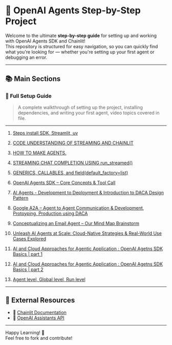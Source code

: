 
# 🌟 OpenAI Agents Step-by-Step Project

Welcome to the ultimate **step-by-step guide** for setting up and working with OpenAI Agents SDK and Chainlit!  
This repository is structured for easy navigation, so you can quickly find what you're looking for — whether you're setting up your first agent or debugging an error.


---

## 📚 Main Sections

### 📘 Full Setup Guide
> A complete walkthrough of setting up the project, installing dependencies, and writing your first agent, video topics covered in file.




---

1. [Steps install SDK, Streamlit, uv](https://github.com/jawaidali735/openai-agents-guide/blob/main/docs%2C%20notes%2C%20steps/README.md)

2. [CODE UNDERSTANDING OF STREAMING AND CHAINLIT](https://github.com/jawaidali735/openai-agents-guide/blob/main/docs%2C%20notes%2C%20steps/CODE-UNDERSTANDING-OF-STREAMING-AND-CHAINLIT.md)

3. [HOW TO MAKE AGENTS.](https://github.com/jawaidali735/openai-agents-guide/blob/main/docs%2C%20notes%2C%20steps/HOW-TO-MAKE-AGENTS.md)

4. [STREAMING CHAT COMPLETION USING run\_streamed()](https://github.com/jawaidali735/openai-agents-guide/blob/main/docs%2C%20notes%2C%20steps/STREAMING-CHAT-COMPLETION-USING-RUN_STREAMED%28%29.md)

5. [GENERICS, CALLABLES, and field(default\_factory=list)](https://github.com/jawaidali735/openai-agents-guide/blob/main/docs%2C%20notes%2C%20steps/GENARICS%2C%20CALLABLES%2C%20field%28default_factory%3Dlist%29.md)

6. [OpenAI Agents SDK – Core Concepts & Tool Call](docs%2C%20notes%2C%20steps/OpenAI-Agents-SDK%2C%20Core-Concepts%2C%20Agent-Loop%2C%20Tool-Call.md)

7. [AI Agents - Development to Deployment & Introduction to DACA Design Pattern](docs%2C%20notes%2C%20steps/AI%20Agents%20--%20Development%20to%20Deployment%20%26%20Introduction%20to%20DACA%20Design%20Pattern.markdown)

8. [Google A2A – Agent to Agent Communication & Development, Protoyping, Production using DACA](docs%2C%20notes%2C%20steps/Google%20A2A%20%20Agent%20to%20Agent%20Communication%20%26%20Development%2C%20Protoyping%2C%20Production%20using%20DACA.markdown)

9. [Conceptualizing an Email Agent – Our Mind Map Brainstorm](docs%2C%20notes%2C%20steps/Conceptualizing%20an%20Email%20Agent%20Our%20Mind%20Map%20Brainstorm.markdown)

10. [Unleash AI Agents at Scale: Cloud-Native Strategies & Real-World Use Cases Explored](docs%2C%20notes%2C%20steps/Unleash%20AI%20Agents%20at%20Scale%20Cloud-Native%20Strategies%20%26%20Real-World%20Use%20Cases%20Explored.markdown)

11. [AI and Cloud Approaches for Agentic Application : OpenAI Agetns SDK Basics | part 1]()

12. [AI and Cloud Approaches for Agentic Application : OpenAI Agetns SDK Basics | part 2]()

13. [Agent level, Global level, Run level]()
---





## 📎 External Resources

- 🧪 [Chainlit Documentation](https://docs.chainlit.io)
- 🤖 [OpenAI Assistants API](https://platform.openai.com/docs/assistants)

---

Happy Learning! 🚀  
Feel free to fork and contribute!
